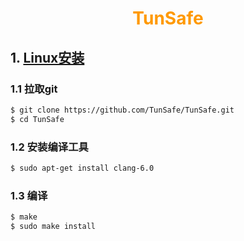 # <div style="text-align:center;color:#FF9900">TunSafe</div>

## 1. [Linux安装][linux-install]
### 1.1 拉取git
```sh
$ git clone https://github.com/TunSafe/TunSafe.git
$ cd TunSafe
```
### 1.2 安装编译工具
```sh
$ sudo apt-get install clang-6.0
```


### 1.3 编译
```sh
$ make
$ sudo make install
```










[linux-install]: https://tunsafe.com/user-guide/linux

